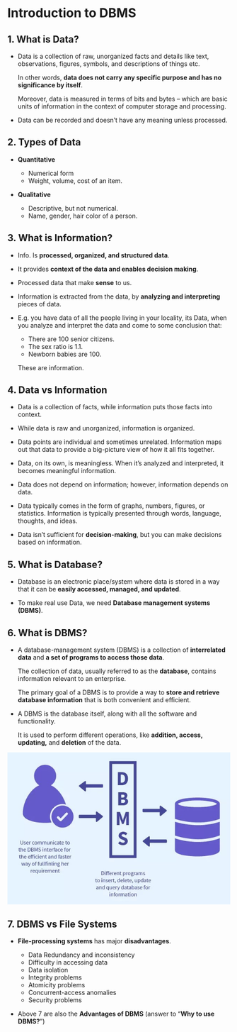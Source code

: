 # Introduction to DBMS

## 1. What is Data?

- Data is a collection of raw, unorganized facts and details like text, observations, figures, symbols, and descriptions of things etc.

  In other words, **data does not carry any specific purpose and has no significance by itself**.

  Moreover, data is measured in terms of bits and bytes – which are basic units of information in the context of computer storage and processing.

- Data can be recorded and doesn’t have any meaning unless processed.


## 2. Types of Data

- **Quantitative**
  - Numerical form
  - Weight, volume, cost of an item.
  
- **Qualitative**
  - Descriptive, but not numerical.
  - Name, gender, hair color of a person.

## 3. What is Information?

- Info. Is **processed, organized, and structured data**.

- It provides **context of the data and enables decision making**.

- Processed data that make **sense** to us.

- Information is extracted from the data, by **analyzing and interpreting** pieces of data.

- E.g. you have data of all the people living in your locality, its Data, when you analyze and interpret the data and come to some conclusion that:
  - There are 100 senior citizens.
  - The sex ratio is 1.1.
  - Newborn babies are 100.
  
  These are information.

## 4. Data vs Information

- Data is a collection of facts, while information puts those facts into context.

- While data is raw and unorganized, information is organized.

- Data points are individual and sometimes unrelated. Information maps out that data to provide a big-picture view of how it all fits together.

- Data, on its own, is meaningless. When it’s analyzed and interpreted, it becomes meaningful information.

- Data does not depend on information; however, information depends on data.

- Data typically comes in the form of graphs, numbers, figures, or statistics. Information is typically presented through words, language, thoughts, and ideas.

- Data isn’t sufficient for **decision-making**, but you can make decisions based on information.

## 5. What is Database?

- Database is an electronic place/system where data is stored in a way that it can be **easily accessed, managed, and updated**.

- To make real use Data, we need **Database management systems (DBMS)**.

## 6. What is DBMS?

- A database-management system (DBMS) is a collection of **interrelated data** and **a set of programs to access those data**.

  The collection of data, usually referred to as the **database**, contains information relevant to an enterprise.

  The primary goal of a DBMS is to provide a way to **store and retrieve database information** that is both convenient and efficient.

- A DBMS is the database itself, along with all the software and functionality.

  It is used to perform different operations, like **addition, access, updating,** and **deletion** of the data.

<p align="center">
  <img src="https://github.com/SAURABHSINGHDHAMI/Bove-Labbar/blob/main/DBMS/DBMS%20Diagrams/What%20is%20DBMS.jpg" alt="What is DBMS">
</p>


## 7. DBMS vs File Systems

- **File-processing systems** has major **disadvantages**.
  - Data Redundancy and inconsistency
  - Difficulty in accessing data
  - Data isolation
  - Integrity problems
  - Atomicity problems
  - Concurrent-access anomalies
  - Security problems

- Above 7 are also the **Advantages of DBMS** (answer to “**Why to use DBMS?**”)
